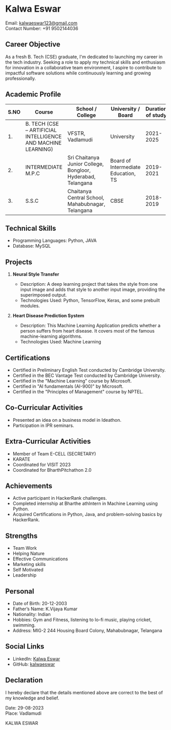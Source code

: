 # Kalwa Eswar

Email: kalwaeswar123@gmail.com  
Contact Number: +91 9502144036  

## Career Objective

As a fresh B. Tech (CSE) graduate, I'm dedicated to launching my career in the tech industry. Seeking a role to apply my technical skills and enthusiasm for innovation in a collaborative team environment, I aspire to contribute to impactful software solutions while continuously learning and growing professionally.

## Academic Profile

| S.NO | Course | School / College | University / Board | Duration of study | Percentage / CGPA |
|------|--------|-------------------|--------------------|-------------------|-------------------|
| 1.   | B. TECH (CSE – ARTIFICIAL INTELLIGENCE AND MACHINE LEARNING) | VFSTR, Vadlamudi | University | 2021-2025 | 86.00% (Till 2-2) |
| 2.   | INTERMEDIATE M.P.C | Sri Chaitanya Junior College, Bongloor, Hyderabad, Telangana | Board of Intermediate Education, TS | 2019-2021 | 98.2% |
| 3.   | S.S.C | Chaitanya Central School, Mahabubnagar, Telangana | CBSE | 2018-2019 | 73.4% |

## Technical Skills

- Programming Languages: Python, JAVA
- Database: MySQL

## Projects

1. **Neural Style Transfer**
   - Description: A deep learning project that takes the style from one input image and adds that style to another input image, providing the superimposed output.
   - Technologies Used: Python, TensorFlow, Keras, and some prebuilt modules.

2. **Heart Disease Prediction System**
   - Description: This Machine Learning Application predicts whether a person suffers from heart disease. It covers most of the famous machine-learning algorithms.
   - Technologies Used: Machine Learning

## Certifications

- Certified in Preliminary English Test conducted by Cambridge University.
- Certified in the BEC Vantage Test conducted by Cambridge University.
- Certified in the "Machine Learning" course by Microsoft.
- Certified in "AI fundamentals (AI-900)" by Microsoft.
- Certified in the "Principles of Management" course by NPTEL.

## Co-Curricular Activities

- Presented an idea on a business model in Ideathon.
- Participation in IPR seminars.

## Extra-Curricular Activities

- Member of Team E-CELL (SECRETARY)
- KARATE
- Coordinated for VISIT 2023
- Coordinated for BharthPitchathon 2.0

## Achievements

- Active participant in HackerRank challenges.
- Completed internship at Bharthe athIntern in Machine Learning using Python.
- Acquired Certifications in Python, Java, and problem-solving basics by HackerRank.

## Strengths

- Team Work
- Helping Nature
- Effective Communications
- Marketing skills
- Self Motivated
- Leadership

## Personal

- Date of Birth: 20-12-2003
- Father’s Name: K.Vijaya Kumar
- Nationality: Indian
- Hobbies: Gym and Fitness, listening to lo-fi music, playing cricket, swimming.
- Address: MIG-2 244 Housing Board Colony, Mahabubnagar, Telangana

## Social Links

- LinkedIn: [Kalwa Eswar](https://www.linkedin.com/in/kalwa-eswar-a79883227/)
- GitHub: [kalwaeswar](https://github.com/kalwaeswar)

## Declaration

I hereby declare that the details mentioned above are correct to the best of my knowledge and belief.

Date: 29-08-2023  
Place: Vadlamudi  

KALWA ESWAR


